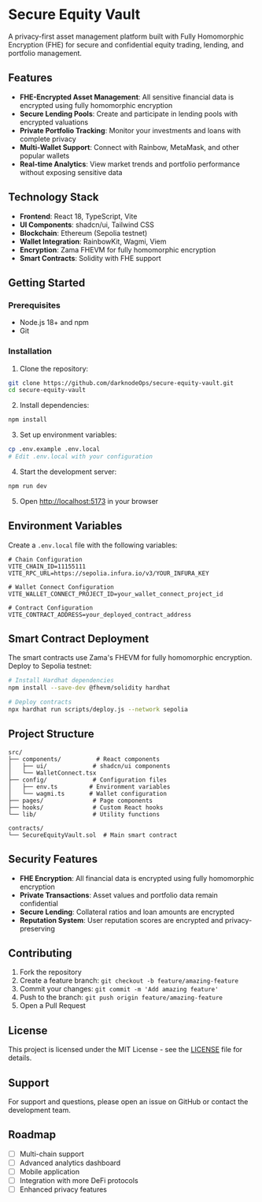 # Secure Equity Vault

A privacy-first asset management platform built with Fully Homomorphic Encryption (FHE) for secure and confidential equity trading, lending, and portfolio management.

## Features

- **FHE-Encrypted Asset Management**: All sensitive financial data is encrypted using fully homomorphic encryption
- **Secure Lending Pools**: Create and participate in lending pools with encrypted valuations
- **Private Portfolio Tracking**: Monitor your investments and loans with complete privacy
- **Multi-Wallet Support**: Connect with Rainbow, MetaMask, and other popular wallets
- **Real-time Analytics**: View market trends and portfolio performance without exposing sensitive data

## Technology Stack

- **Frontend**: React 18, TypeScript, Vite
- **UI Components**: shadcn/ui, Tailwind CSS
- **Blockchain**: Ethereum (Sepolia testnet)
- **Wallet Integration**: RainbowKit, Wagmi, Viem
- **Encryption**: Zama FHEVM for fully homomorphic encryption
- **Smart Contracts**: Solidity with FHE support

## Getting Started

### Prerequisites

- Node.js 18+ and npm
- Git

### Installation

1. Clone the repository:
```bash
git clone https://github.com/darknodeOps/secure-equity-vault.git
cd secure-equity-vault
```

2. Install dependencies:
```bash
npm install
```

3. Set up environment variables:
```bash
cp .env.example .env.local
# Edit .env.local with your configuration
```

4. Start the development server:
```bash
npm run dev
```

5. Open [http://localhost:5173](http://localhost:5173) in your browser

## Environment Variables

Create a `.env.local` file with the following variables:

```env
# Chain Configuration
VITE_CHAIN_ID=11155111
VITE_RPC_URL=https://sepolia.infura.io/v3/YOUR_INFURA_KEY

# Wallet Connect Configuration
VITE_WALLET_CONNECT_PROJECT_ID=your_wallet_connect_project_id

# Contract Configuration
VITE_CONTRACT_ADDRESS=your_deployed_contract_address
```

## Smart Contract Deployment

The smart contracts use Zama's FHEVM for fully homomorphic encryption. Deploy to Sepolia testnet:

```bash
# Install Hardhat dependencies
npm install --save-dev @fhevm/solidity hardhat

# Deploy contracts
npx hardhat run scripts/deploy.js --network sepolia
```

## Project Structure

```
src/
├── components/          # React components
│   ├── ui/             # shadcn/ui components
│   └── WalletConnect.tsx
├── config/             # Configuration files
│   ├── env.ts         # Environment variables
│   └── wagmi.ts       # Wallet configuration
├── pages/              # Page components
├── hooks/              # Custom React hooks
└── lib/                # Utility functions

contracts/
└── SecureEquityVault.sol  # Main smart contract
```

## Security Features

- **FHE Encryption**: All financial data is encrypted using fully homomorphic encryption
- **Private Transactions**: Asset values and portfolio data remain confidential
- **Secure Lending**: Collateral ratios and loan amounts are encrypted
- **Reputation System**: User reputation scores are encrypted and privacy-preserving

## Contributing

1. Fork the repository
2. Create a feature branch: `git checkout -b feature/amazing-feature`
3. Commit your changes: `git commit -m 'Add amazing feature'`
4. Push to the branch: `git push origin feature/amazing-feature`
5. Open a Pull Request

## License

This project is licensed under the MIT License - see the [LICENSE](LICENSE) file for details.

## Support

For support and questions, please open an issue on GitHub or contact the development team.

## Roadmap

- [ ] Multi-chain support
- [ ] Advanced analytics dashboard
- [ ] Mobile application
- [ ] Integration with more DeFi protocols
- [ ] Enhanced privacy features
